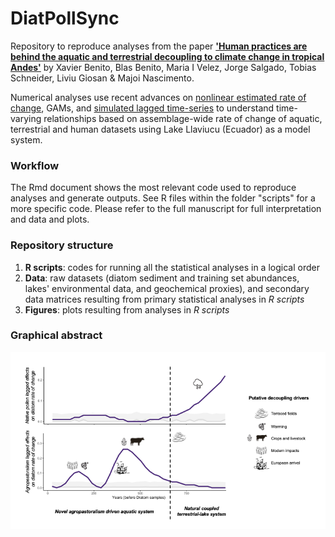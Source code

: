 # DiatPollSync

Repository to reproduce analyses from the paper [**'Human practices are behind the aquatic and terrestrial decoupling to climate change in tropical Andes'**](https://www.sciencedirect.com/science/article/abs/pii/S0048969722012074?via%3Dihub) by Xavier Benito, Blas Benito, Maria I Velez, Jorge Salgado, Tobias Schneider, Liviu Giosan & Majoi Nascimento.

Numerical analyses use recent advances on  [nonlinear estimated rate of change](https://academic.oup.com/icesjms/advance-article/doi/10.1093/icesjms/fsaa056/5835266), GAMs, and [simulated lagged time-series](https://zenodo.org/record/2599859#.YCTzbGhKiUk) to understand time-varying relationships based on assemblage-wide rate of change of aquatic, terrestrial and human datasets using Lake Llaviucu (Ecuador) as a model system.

### Workflow
The Rmd document shows the most relevant code used to reproduce analyses and generate outputs. See R files within the folder "scripts" for a more specific code. Please refer to the full manuscript for full interpretation and data and plots.


### Repository structure
1. **R scripts**: codes for running all the statistical analyses in a logical order
2. **Data**: raw datasets (diatom sediment and training set abundances, lakes' environmental data, and geochemical proxies), and secondary data matrices resulting from primary statistical analyses in <i>R scripts</i>
3. **Figures**: plots resulting from analyses in <i>R scripts</i>

### Graphical abstract
 <img src="outputs/graphical abstract_STOTEN_R1.png" width=600></img>
